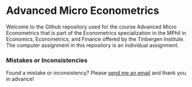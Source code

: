 # Advanced Micro Econometrics
Welcome to the Github repository used for the course Advanced Micro Econometrics that is part of the Econometrics specialization in the MPhil in Economics, Econometrics, and Finance offered by the Tinbergen Institute. The computer assignment in this repository is an individual assignment.

### Mistakes or Inconsistencies
Found a mistake or inconsistency? Please [send me an email](mailto:m.de.jong@tinbergen.nl) and thank you in advance!
